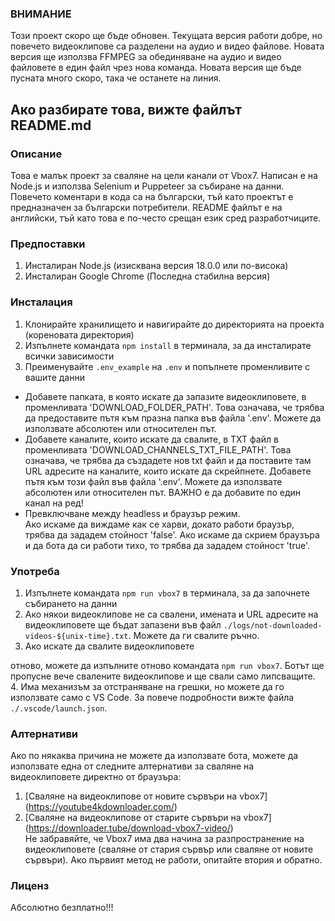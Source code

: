 ### ВНИМАНИЕ ###
Този проект скоро ще бъде обновен. Текущата версия работи добре, но повечето видеоклипове са разделени на аудио и видео файлове. Новата версия ще използва FFMPEG за обединяване на аудио и видео файловете в един файл чрез нова команда. Новата версия ще бъде пусната много скоро, така че останете на линия.

## Ако разбирате това, вижте файлът README.md ##

### Описание ###
Това е малък проект за сваляне на цели канали от Vbox7. Написан е на Node.js и използва Selenium и Puppeteer за събиране на данни.
Повечето коментари в кода са на български, тъй като проектът е предназначен за български потребители. README файлът е на английски, тъй като това е по-често срещан език сред разработчиците.

### Предпоставки ###
1. Инсталиран Node.js (изисквана версия 18.0.0 или по-висока)
2. Инсталиран Google Chrome (Последна стабилна версия)

### Инсталация ###  
1. Клонирайте хранилището и навигирайте до директорията на проекта (кореновата директория)  
2. Изпълнете командата `npm install` в терминала, за да инсталирате всички зависимости  
3. Преименувайте `.env_example` на `.env` и попълнете променливите с вашите данни  
- Добавете папката, в която искате да запазите видеоклиповете, в променливата 'DOWNLOAD_FOLDER_PATH'.
    Това означава, че трябва да предоставите пътя към празна папка във файла '.env'. Можете да използвате абсолютен или относителен път.
- Добавете каналите, които искате да свалите, в TXT файл в променливата 'DOWNLOAD_CHANNELS_TXT_FILE_PATH'.
    Това означава, че трябва да създадете нов txt файл и да поставите там URL адресите на каналите, които искате да скрейпнете. Добавете пътя към този файл във файла '.env'. Можете да използвате абсолютен или относителен път.
    ВАЖНО е да добавите по един канал на ред!
- Превключване между headless и браузър режим.  
  Ако искаме да виждаме как се харви, докато работи браузър, трябва да зададем стойност 'false'.
  Ако искаме да скрием браузъра и да бота да си работи тихо, то трябва да зададем стойност 'true'.

### Употреба ###
1. Изпълнете командата `npm run vbox7` в терминала, за да започнете събирането на данни
2. Ако някои видеоклипове не са свалени, имената и URL адресите на видеоклиповете ще бъдат запазени във файл `./logs/not-downloaded-videos-${unix-time}.txt`. Можете да ги свалите ръчно. 
3. Ако искате да свалите видеоклиповете

 отново, можете да изпълните отново командата `npm run vbox7`. Ботът ще пропусне вече свалените видеоклипове и ще свали само липсващите.
4. Има механизъм за отстраняване на грешки, но можете да го използвате само с VS Code. За повече подробности вижте файла `./.vscode/launch.json`.

### Алтернативи ###
Ако по някаква причина не можете да използвате бота, можете да използвате една от следните алтернативи за сваляне на видеоклиповете директно от браузъра:
1. [Сваляне на видеоклипове от новите сървъри на vbox7] (https://youtube4kdownloader.com/)  
2. [Сваляне на видеоклипове от старите сървъри на vbox7] (https://downloader.tube/download-vbox7-video/)  
Не забравяйте, че Vbox7 има два начина за разпространение на видеоклиповете (сваляне от стария сървър или сваляне от новите сървъри). Ако първият метод не работи, опитайте втория и обратно.

### Лиценз ###
Абсолютно безплатно!!!
